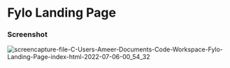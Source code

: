    
# Fylo Landing Page
 
   
### Screenshot
![screencapture-file-C-Users-Ameer-Documents-Code-Workspace-Fylo-Landing-Page-index-html-2022-07-06-00_54_32](https://user-images.githubusercontent.com/76779409/177435351-9080598b-7a01-4309-8781-576789c62a19.png)
